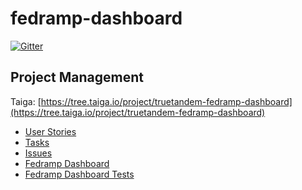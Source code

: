 # fedramp-dashboard

[![Gitter](https://badges.gitter.im/truetandem/fedramp-dashboard.svg)](https://gitter.im/truetandem/fedramp-dashboard?utm_source=badge&utm_medium=badge&utm_campaign=pr-badge)

## Project Management

Taiga: [https://tree.taiga.io/project/truetandem-fedramp-dashboard](https://tree.taiga.io/project/truetandem-fedramp-dashboard)

 - [User Stories](https://api.taiga.io/api/v1/userstories/csv?uuid=926a76483f8144adacd750da0f95ebe8)
 - [Tasks](https://api.taiga.io/api/v1/tasks/csv?uuid=b0b63151452144f594a1d03631dcb447)
 - [Issues](https://api.taiga.io/api/v1/issues/csv?uuid=3116edcad252441d98f87c217490766b)
 - [Fedramp Dashboard](https://truetandem.github.io/fedramp-dashboard/)
 - [Fedramp Dashboard Tests](https://truetandem.github.io/fedramp-dashboard/test)
